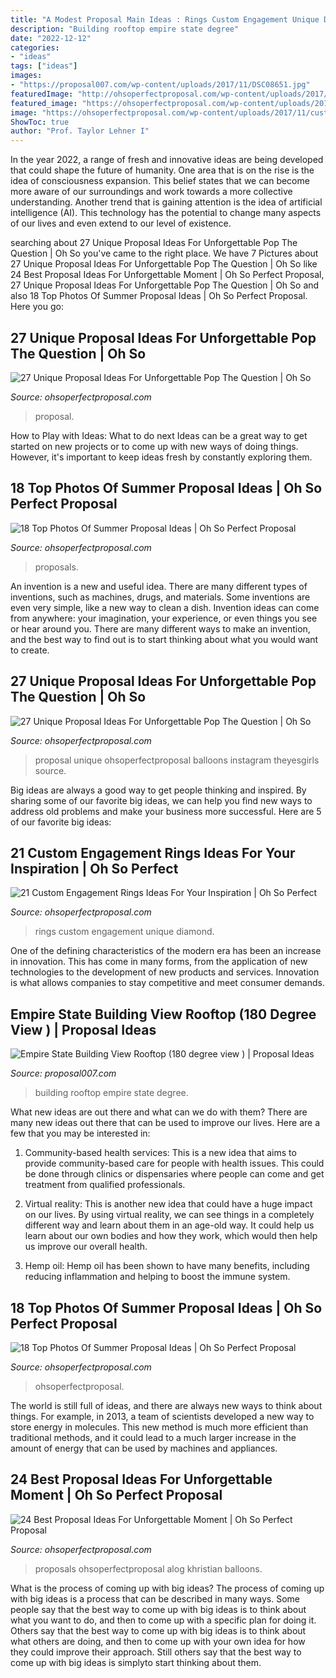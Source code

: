 ```yaml
---
title: "A Modest Proposal Main Ideas : Rings Custom Engagement Unique Diamond"
description: "Building rooftop empire state degree"
date: "2022-12-12"
categories:
- "ideas"
tags: ["ideas"]
images:
- "https://proposal007.com/wp-content/uploads/2017/11/DSC08651.jpg"
featuredImage: "http://ohsoperfectproposal.com/wp-content/uploads/2017/06/summer-proposal-ideas-beach-proposal-with-friends-@gabriellakchrislie-3-683x1024.jpg"
featured_image: "https://ohsoperfectproposal.com/wp-content/uploads/2017/11/custom-engagement-rings-marquise-diamond-halo-unique-ajbjewelry-via-instagram.jpg"
image: "https://ohsoperfectproposal.com/wp-content/uploads/2017/11/custom-engagement-rings-marquise-diamond-halo-unique-ajbjewelry-via-instagram.jpg"
ShowToc: true
author: "Prof. Taylor Lehner I"
---
```



In the year 2022, a range of fresh and innovative ideas are being developed that could shape the future of humanity. One area that is on the rise is the idea of consciousness expansion. This belief states that we can become more aware of our surroundings and work towards a more collective understanding. Another trend that is gaining attention is the idea of artificial intelligence (AI). This technology has the potential to change many aspects of our lives and even extend to our level of existence.

	

		
searching about 27 Unique Proposal Ideas For Unforgettable Pop The Question | Oh So you've came to the right place. We have 7 Pictures about 27 Unique Proposal Ideas For Unforgettable Pop The Question | Oh So like 24 Best Proposal Ideas For Unforgettable Moment | Oh So Perfect Proposal, 27 Unique Proposal Ideas For Unforgettable Pop The Question | Oh So and also 18 Top Photos Of Summer Proposal Ideas | Oh So Perfect Proposal. Here you go:
		
    
## 27 Unique Proposal Ideas For Unforgettable Pop The Question | Oh So

<img loading=lazy src="https://ohsoperfectproposal.com/wp-content/uploads/2017/12/unique-proposal-ideas-romantic-engagement-couple-janelle.sutton.jpg" onerror="this.onerror=null;this.src='https://tse1.mm.bing.net/th?id=OIP.7Q-8QBfb31NtWVsFvcIk1gHaLG&amp;pid=15.1';" alt="27 Unique Proposal Ideas For Unforgettable Pop The Question | Oh So">

_Source: ohsoperfectproposal.com_

>proposal. 

	

How to Play with Ideas: What to do next
Ideas can be a great way to get started on new projects or to come up with new ways of doing things. However, it's important to keep ideas fresh by constantly exploring them.

    
## 18 Top Photos Of Summer Proposal Ideas | Oh So Perfect Proposal

<img loading=lazy src="http://ohsoperfectproposal.com/wp-content/uploads/2017/06/summer-proposal-ideas-candles-and-flowers-proposal-decor-wedding.proposals-2.jpg" onerror="this.onerror=null;this.src='https://tse2.mm.bing.net/th?id=OIP.Nrm7CGQlmpwH0bLEHrJqMAHaLG&amp;pid=15.1';" alt="18 Top Photos Of Summer Proposal Ideas | Oh So Perfect Proposal">

_Source: ohsoperfectproposal.com_

>proposals. 

	

An invention is a new and useful idea. There are many different types of inventions, such as machines, drugs, and materials. Some inventions are even very simple, like a new way to clean a dish. Invention ideas can come from anywhere: your imagination, your experience, or even things you see or hear around you. There are many different ways to make an invention, and the best way to find out is to start thinking about what you would want to create.

    
## 27 Unique Proposal Ideas For Unforgettable Pop The Question | Oh So

<img loading=lazy src="https://ohsoperfectproposal.com/wp-content/uploads/2017/12/unique-proposal-ideas-red-and-white-balloons-ohsoperfectproposal.jpg" onerror="this.onerror=null;this.src='https://tse3.mm.bing.net/th?id=OIP.GWJBa5SI9XVfjSKkBhv6ugHaLG&amp;pid=15.1';" alt="27 Unique Proposal Ideas For Unforgettable Pop The Question | Oh So">

_Source: ohsoperfectproposal.com_

>proposal unique ohsoperfectproposal balloons instagram theyesgirls source. 

	

Big ideas are always a good way to get people thinking and inspired. By sharing some of our favorite big ideas, we can help you find new ways to address old problems and make your business more successful. Here are 5 of our favorite big ideas: 

    
## 21 Custom Engagement Rings Ideas For Your Inspiration | Oh So Perfect

<img loading=lazy src="https://ohsoperfectproposal.com/wp-content/uploads/2017/11/custom-engagement-rings-marquise-diamond-halo-unique-ajbjewelry-via-instagram.jpg" onerror="this.onerror=null;this.src='https://tse3.mm.bing.net/th?id=OIP.Qj_14gz9Ji4BU6Ffrtd69QHaLG&amp;pid=15.1';" alt="21 Custom Engagement Rings Ideas For Your Inspiration | Oh So Perfect">

_Source: ohsoperfectproposal.com_

>rings custom engagement unique diamond. 

	

One of the defining characteristics of the modern era has been an increase in innovation. This has come in many forms, from the application of new technologies to the development of new products and services. Innovation is what allows companies to stay competitive and meet consumer demands.

    
## Empire State Building View Rooftop (180 Degree View ) | Proposal Ideas

<img loading=lazy src="https://proposal007.com/wp-content/uploads/2017/11/DSC08651.jpg" onerror="this.onerror=null;this.src='https://tse3.mm.bing.net/th?id=OIP.TZlkp7AVSRRbQcYP8DmD-QHaE8&amp;pid=15.1';" alt="Empire State Building View Rooftop (180 degree view ) | Proposal Ideas">

_Source: proposal007.com_

>building rooftop empire state degree. 

	

What new ideas are out there and what can we do with them?
There are many new ideas out there that can be used to improve our lives. Here are a few that you may be interested in:
1. Community-based health services: This is a new idea that aims to provide community-based care for people with health issues. This could be done through clinics or dispensaries where people can come and get treatment from qualified professionals.

2. Virtual reality: This is another new idea that could have a huge impact on our lives. By using virtual reality, we can see things in a completely different way and learn about them in an age-old way. It could help us learn about our own bodies and how they work, which would then help us improve our overall health.

3. Hemp oil: Hemp oil has been shown to have many benefits, including reducing inflammation and helping to boost the immune system.

    
## 18 Top Photos Of Summer Proposal Ideas | Oh So Perfect Proposal

<img loading=lazy src="http://ohsoperfectproposal.com/wp-content/uploads/2017/06/summer-proposal-ideas-beach-proposal-with-friends-@gabriellakchrislie-3-683x1024.jpg" onerror="this.onerror=null;this.src='https://tse1.mm.bing.net/th?id=OIP.otEFe0id-CLR-MOgwsYjuwHaLG&amp;pid=15.1';" alt="18 Top Photos Of Summer Proposal Ideas | Oh So Perfect Proposal">

_Source: ohsoperfectproposal.com_

>ohsoperfectproposal. 

	

The world is still full of ideas, and there are always new ways to think about things. For example, in 2013, a team of scientists developed a new way to store energy in molecules. This new method is much more efficient than traditional methods, and it could lead to a much larger increase in the amount of energy that can be used by machines and appliances.

    
## 24 Best Proposal Ideas For Unforgettable Moment | Oh So Perfect Proposal

<img loading=lazy src="https://ohsoperfectproposal.com/wp-content/uploads/2017/09/best-proposal-ideas-man-propose-a-woman-flowers-chuyphoto-via-instagram.jpg" onerror="this.onerror=null;this.src='https://tse3.mm.bing.net/th?id=OIP.emJpw2XHuOq6KNjwIqA_JAHaLG&amp;pid=15.1';" alt="24 Best Proposal Ideas For Unforgettable Moment | Oh So Perfect Proposal">

_Source: ohsoperfectproposal.com_

>proposals ohsoperfectproposal alog khristian balloons. 

	

What is the process of coming up with big ideas?
The process of coming up with big ideas is a process that can be described in many ways. Some people say that the best way to come up with big ideas is to think about what you want to do, and then to come up with a specific plan for doing it. Others say that the best way to come up with big ideas is to think about what others are doing, and then to come up with your own idea for how they could improve their approach. Still others say that the best way to come up with big ideas is simplyto start thinking about them.

